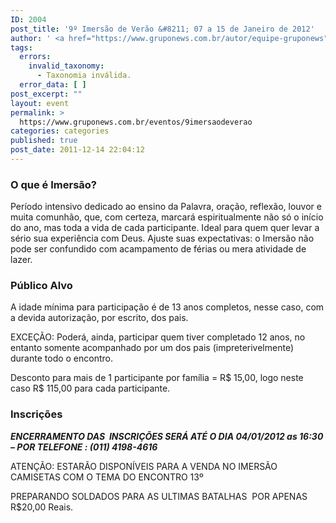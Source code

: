 ```yaml
---
ID: 2004
post_title: '9º Imersão de Verão &#8211; 07 a 15 de Janeiro de 2012'
author: ' <a href="https://www.gruponews.com.br/autor/equipe-gruponews" rel="tag">Equipe GrupoNews</a>'
tags:
  errors:
    invalid_taxonomy:
      - Taxonomia inválida.
  error_data: [ ]
post_excerpt: ""
layout: event
permalink: >
  https://www.gruponews.com.br/eventos/9imersaodeverao
categories: categories
published: true
post_date: 2011-12-14 22:04:12
---
```

<h3>O que é Imersão?</h3>
Período intensivo dedicado ao ensino da Palavra, oração, reflexão, louvor e muita comunhão, que, com certeza, marcará espiritualmente não só o início do ano, mas toda a vida de cada participante. Ideal para quem quer levar a sério sua experiência com Deus. Ajuste suas expectativas: o Imersão não pode ser confundido com acampamento de férias ou mera atividade de lazer.
<h3>Público Alvo</h3>
A idade mínima para participação é de 13 anos completos, nesse caso, com a devida autorização, por escrito, dos pais.

EXCEÇÃO: Poderá, ainda, participar quem tiver completado 12 anos, no entanto somente acompanhado por um dos pais (impreterivelmente) durante todo o encontro.

Desconto para mais de 1 participante por família = R$ 15,00, logo neste caso R$ 115,00 para cada participante.
<h3>Inscrições</h3>
<em><strong>ENCERRAMENTO DAS  INSCRIÇÕES SERÁ ATÉ O DIA 04/01/2012 as 16:30 – POR TELEFONE : (011) 4198-4616</strong></em>

ATENÇÃO: ESTARÃO DISPONÍVEIS PARA A VENDA NO IMERSÃO CAMISETAS COM O TEMA DO ENCONTRO 13º

PREPARANDO SOLDADOS PARA AS ULTIMAS BATALHAS  POR APENAS R$20,00 Reais.